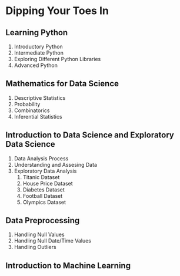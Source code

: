 # Dipping Your Toes In

## Learning Python
1. Introductory Python
3. Intermediate Python
5. Exploring Different Python Libraries
7. Advanced Python

## Mathematics for Data Science
1. Descriptive Statistics
2. Probability
3. Combinatorics
4. Inferential Statistics

## Introduction to Data Science and Exploratory Data Science
1. Data Analysis Process
2. Understanding and Assesing Data
3. Exploratory Data Analysis
    1. Titanic Dataset
    2. House Price Dataset
    3. Diabetes Dataset
    4. Football Dataset
    5. Olympics Dataset

## Data Preprocessing
1. Handling Null Values
2. Handling Null Date/Time Values
3. Handling Outliers

## Introduction to Machine Learning
